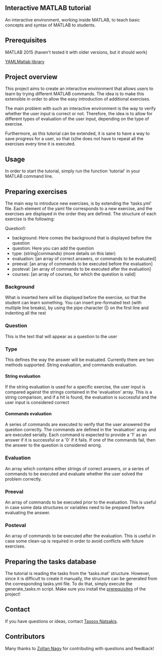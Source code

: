 ## Interactive MATLAB tutorial

An interactive environment, working inside MATLAB, to teach basic concepts and syntax of MATLAB to students.

## Prerequisites

MATLAB 2015 (haven't tested it with older versions, but it should work)

[YAMLMatlab library](https://code.google.com/archive/p/yamlmatlab/)

## Project overview

This project aims to create an interactive environment that allows users to learn by trying different MATLAB commands. The idea is to make this extensible in order to allow the easy introduction of additional exercises.

The main problem with such an interactive environment is the way to verify whether the user input is correct or not. Therefore, the idea is to allow for different types of evaluation of the user input, depending on the type of exercise.

Furthermore, as this tutorial can be extended, it is sane to have a way to save progress for a user, so that (s)he does not have to repeat all the exercises every time it is executed.

## Usage

In order to start the tutorial, simply run the function 'tutorial' in your MATLAB command line.

## Preparing exercises

The main way to introduce new exercises, is by extending the 'tasks.yml' file. Each element of the yaml file corresponds to a new exercise, and the exercises are displayed in the order they are defined. The structure of each exercise is the following:

Question1:
  * background: Here comes the background that is displayed before the question
  * question: Here you can add the question
  * type: (string|commands) (more details on this later)
  * evaluation: [an array of correct answers, or commands to be evaluated]
  * preeval: [an array of commands to be executed before the evaluation]
  * posteval: [an array of commands to be executed after the evaluation]
  * courses: [an array of courses, for which the question is valid]

### Background

What is inserted here will be displayed before the exercise, so that the student can learn something. You can insert pre-formated text (with multiple line breaks), by using the pipe character (|) on the first line and indenting all the rest

### Question

This is the text that will appear as a question to the user

### Type

This defines the way the answer will be evaluated. Currently there are two methods supported. String evaluation, and commands evaluation.

#### String evaluation

If the string evaluation is used for a specific exercise, the user input is compared against the strings contained in the 'evaluation' array. This is a string comparison, and if a hit is found, the evaluation is successful and the user input is considered correct

#### Commands evaluation

A series of commands are executed to verify that the user answered the question correctly. The commands are defined in the 'evaluation' array and are executed serially. Each command is expected to provide a '1' as an answer if it is successful or a '0' if it fails. If one of the commands fail, then the answer to the question is considered wrong.

### Evaluation

An array which contains either strings of correct answers, or a series of commands to be executed and evaluate whether the user solved the problem correctly.

### Preeval

An array of commands to be executed prior to the evaluation. This is useful in case some data structures or variables need to be prepared before evaluating the answer.

### Posteval

An array of commands to be executed after the evaluation. This is useful in case some clean-up is required in order to avoid conflicts with future exercises.

## Preparing the tasks database

The tutorial is reading the tasks from the 'tasks.mat' structure. However, since it is difficult to create it manually, the structure can be generated from the corresponding tasks.yml file. To do that, simply execute the generate_tasks.m script. Make sure you install the [prerequisites](#prerequisites) of the project!

## Contact

If you have questions or ideas, contact [Tassos Natsakis](https://www.natsakis.com).

## Contributors

Many thanks to [Zoltan Nagy](https://github.com/zoltan21) for contributing with questions and feedback!
